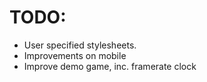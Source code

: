 # TODO:

- User specified stylesheets.
- Improvements on mobile
- Improve demo game, inc. framerate clock
